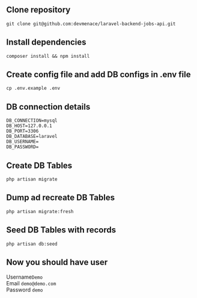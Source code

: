 Clone repository
---
``
git clone git@github.com:devmenace/laravel-backend-jobs-api.git
``

Install dependencies
---
``
composer install && npm install
``

Create config file and add DB configs in .env file
---
`
cp .env.example .env
`

DB connection details
---

```
DB_CONNECTION=mysql         
DB_HOST=127.0.0.1
DB_PORT=3306
DB_DATABASE=laravel
DB_USERNAME=
DB_PASSWORD=
```

Create DB Tables
---
``
php artisan migrate
``

Dump ad recreate DB Tables
---
``
php artisan migrate:fresh
``

Seed DB Tables with records
---
``
php artisan db:seed
``

Now you should have user
---
Username`Demo`  
Email `demo@demo.com`   
Password `demo`
